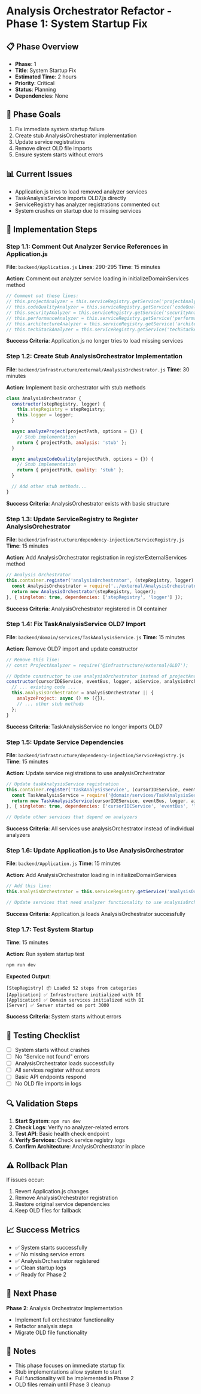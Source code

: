 # Analysis Orchestrator Refactor - Phase 1: System Startup Fix

## 📋 Phase Overview
- **Phase**: 1
- **Title**: System Startup Fix
- **Estimated Time**: 2 hours
- **Priority**: Critical
- **Status**: Planning
- **Dependencies**: None

## 🎯 Phase Goals
1. Fix immediate system startup failure
2. Create stub AnalysisOrchestrator implementation
3. Update service registrations
4. Remove direct OLD file imports
5. Ensure system starts without errors

## 📊 Current Issues
- Application.js tries to load removed analyzer services
- TaskAnalysisService imports OLD7.js directly
- ServiceRegistry has analyzer registrations commented out
- System crashes on startup due to missing services

## 🔧 Implementation Steps

### Step 1.1: Comment Out Analyzer Service References in Application.js
**File**: `backend/Application.js`
**Lines**: 290-295
**Time**: 15 minutes

**Action**: Comment out analyzer service loading in initializeDomainServices method
```javascript
// Comment out these lines:
// this.projectAnalyzer = this.serviceRegistry.getService('projectAnalyzer');
// this.codeQualityAnalyzer = this.serviceRegistry.getService('codeQualityAnalyzer');
// this.securityAnalyzer = this.serviceRegistry.getService('securityAnalyzer');
// this.performanceAnalyzer = this.serviceRegistry.getService('performanceAnalyzer');
// this.architectureAnalyzer = this.serviceRegistry.getService('architectureAnalyzer');
// this.techStackAnalyzer = this.serviceRegistry.getService('techStackAnalyzer');
```

**Success Criteria**: Application.js no longer tries to load missing services

### Step 1.2: Create Stub AnalysisOrchestrator Implementation
**File**: `backend/infrastructure/external/AnalysisOrchestrator.js`
**Time**: 30 minutes

**Action**: Implement basic orchestrator with stub methods
```javascript
class AnalysisOrchestrator {
  constructor(stepRegistry, logger) {
    this.stepRegistry = stepRegistry;
    this.logger = logger;
  }

  async analyzeProject(projectPath, options = {}) {
    // Stub implementation
    return { projectPath, analysis: 'stub' };
  }

  async analyzeCodeQuality(projectPath, options = {}) {
    // Stub implementation
    return { projectPath, quality: 'stub' };
  }

  // Add other stub methods...
}
```

**Success Criteria**: AnalysisOrchestrator exists with basic structure

### Step 1.3: Update ServiceRegistry to Register AnalysisOrchestrator
**File**: `backend/infrastructure/dependency-injection/ServiceRegistry.js`
**Time**: 15 minutes

**Action**: Add AnalysisOrchestrator registration in registerExternalServices method
```javascript
// Analysis Orchestrator
this.container.register('analysisOrchestrator', (stepRegistry, logger) => {
  const AnalysisOrchestrator = require('../external/AnalysisOrchestrator');
  return new AnalysisOrchestrator(stepRegistry, logger);
}, { singleton: true, dependencies: ['stepRegistry', 'logger'] });
```

**Success Criteria**: AnalysisOrchestrator registered in DI container

### Step 1.4: Fix TaskAnalysisService OLD7 Import
**File**: `backend/domain/services/TaskAnalysisService.js`
**Time**: 15 minutes

**Action**: Remove OLD7 import and update constructor
```javascript
// Remove this line:
// const ProjectAnalyzer = require('@infrastructure/external/OLD7');

// Update constructor to use analysisOrchestrator instead of projectAnalyzer
constructor(cursorIDEService, eventBus, logger, aiService, analysisOrchestrator) {
  // ... existing code ...
  this.analysisOrchestrator = analysisOrchestrator || {
    analyzeProject: async () => ({}),
    // ... other stub methods
  };
}
```

**Success Criteria**: TaskAnalysisService no longer imports OLD7

### Step 1.5: Update Service Dependencies
**File**: `backend/infrastructure/dependency-injection/ServiceRegistry.js`
**Time**: 15 minutes

**Action**: Update service registrations to use analysisOrchestrator
```javascript
// Update taskAnalysisService registration
this.container.register('taskAnalysisService', (cursorIDEService, eventBus, logger, aiService, analysisOrchestrator) => {
  const TaskAnalysisService = require('@domain/services/TaskAnalysisService');
  return new TaskAnalysisService(cursorIDEService, eventBus, logger, aiService, analysisOrchestrator);
}, { singleton: true, dependencies: ['cursorIDEService', 'eventBus', 'logger', 'aiService', 'analysisOrchestrator'] });

// Update other services that depend on analyzers
```

**Success Criteria**: All services use analysisOrchestrator instead of individual analyzers

### Step 1.6: Update Application.js to Use AnalysisOrchestrator
**File**: `backend/Application.js`
**Time**: 15 minutes

**Action**: Add AnalysisOrchestrator loading in initializeDomainServices
```javascript
// Add this line:
this.analysisOrchestrator = this.serviceRegistry.getService('analysisOrchestrator');

// Update services that need analyzer functionality to use analysisOrchestrator
```

**Success Criteria**: Application.js loads AnalysisOrchestrator successfully

### Step 1.7: Test System Startup
**Time**: 15 minutes

**Action**: Run system startup test
```bash
npm run dev
```

**Expected Output**:
```
[StepRegistry] 📦 Loaded 52 steps from categories
[Application] ✅ Infrastructure initialized with DI
[Application] ✅ Domain services initialized with DI
[Server] ✅ Server started on port 3000
```

**Success Criteria**: System starts without errors

## 🧪 Testing Checklist
- [ ] System starts without crashes
- [ ] No "Service not found" errors
- [ ] AnalysisOrchestrator loads successfully
- [ ] All services register without errors
- [ ] Basic API endpoints respond
- [ ] No OLD file imports in logs

## 🔍 Validation Steps
1. **Start System**: `npm run dev`
2. **Check Logs**: Verify no analyzer-related errors
3. **Test API**: Basic health check endpoint
4. **Verify Services**: Check service registry logs
5. **Confirm Architecture**: AnalysisOrchestrator in place

## ⚠️ Rollback Plan
If issues occur:
1. Revert Application.js changes
2. Remove AnalysisOrchestrator registration
3. Restore original service dependencies
4. Keep OLD files for fallback

## 📈 Success Metrics
- ✅ System starts successfully
- ✅ No missing service errors
- ✅ AnalysisOrchestrator registered
- ✅ Clean startup logs
- ✅ Ready for Phase 2

## 🔗 Next Phase
**Phase 2**: Analysis Orchestrator Implementation
- Implement full orchestrator functionality
- Refactor analysis steps
- Migrate OLD file functionality

## 📝 Notes
- This phase focuses on immediate startup fix
- Stub implementations allow system to start
- Full functionality will be implemented in Phase 2
- OLD files remain until Phase 3 cleanup 